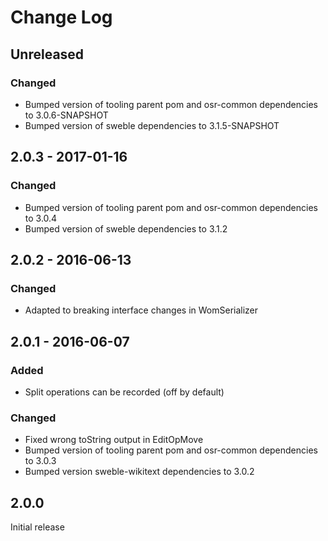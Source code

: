 # Change Log

## Unreleased
### Changed
- Bumped version of tooling parent pom and osr-common dependencies to 3.0.6-SNAPSHOT
- Bumped version of sweble dependencies to 3.1.5-SNAPSHOT

## 2.0.3 - 2017-01-16
### Changed
- Bumped version of tooling parent pom and osr-common dependencies to 3.0.4
- Bumped version of sweble dependencies to 3.1.2

## 2.0.2 - 2016-06-13
### Changed
- Adapted to breaking interface changes in WomSerializer

## 2.0.1 - 2016-06-07
### Added
- Split operations can be recorded (off by default)

### Changed
- Fixed wrong toString output in EditOpMove
- Bumped version of tooling parent pom and osr-common dependencies to 3.0.3
- Bumped version sweble-wikitext dependencies to 3.0.2

## 2.0.0
Initial release
